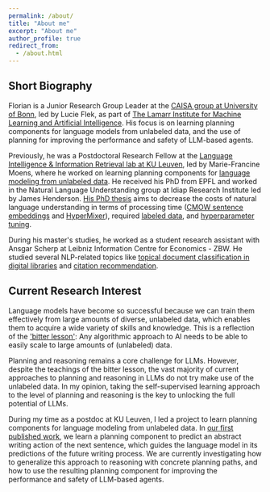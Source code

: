 ```yaml
---
permalink: /about/
title: "About me"
excerpt: "About me"
author_profile: true
redirect_from: 
  - /about.html
---
```


## Short Biography

Florian is a Junior Research Group Leader at the [CAISA group at University of Bonn](https://caisa-lab.github.io/), led by Lucie Flek, as part of [The Lamarr Institute for Machine Learning and Artificial Intelligence](https://lamarr-institute.org/).
His focus is on learning planning components for language models from unlabeled data, and the use of planning for improving the performance and safety of LLM-based agents.

Previously, he was a Postdoctoral Research Fellow at the [Language Intelligence & Information Retrieval lab at KU Leuven](https://liir.cs.kuleuven.be/people.php), led by Marie-Francine Moens, where he worked on learning planning components for [language modeling from unlabeled data](https://arxiv.org/abs/2404.00614).
He received his PhD from EPFL and worked in the Natural Language Understanding group at Idiap Research Institute led by James Henderson. [His PhD thesis](https://infoscience.epfl.ch/entities/publication/da7832d4-78b9-43db-b2fa-098893e27677) aims to decrease the costs of natural language understanding in terms of processing time ([CMOW sentence embeddings](https://arxiv.org/abs/1902.06423) and [HyperMixer](https://arxiv.org/abs/2203.03691)), required [labeled data](https://arxiv.org/abs/2010.02983), and [hyperparameter tuning](https://arxiv.org/abs/1910.11758).

During his master's studies, he worked as a student research assistant with Ansgar Scherp at Leibniz Information Centre for Economics - ZBW. He studied several NLP-related topics like [topical document classification in digital libraries](https://arxiv.org/abs/1801.06717) and [citation recommendation](https://arxiv.org/abs/1907.12366).

## Current Research Interest

Language models have become so successful because we can train them effectively from large amounts of diverse, unlabeled data, which enables them to acquire a wide variety of skills and knowledge. This is a reflection of the ['bitter lesson'](http://www.incompleteideas.net/IncIdeas/BitterLesson.html?ref=blog.heim.xyz): Any algorithmic approach to AI needs to be able to easily scale to large amounts of (unlabeled) data.

Planning and reasoning remains a core challenge for LLMs. However, despite the teachings of the bitter lesson, the vast majority of current approaches to planning and reasoning in LLMs do not try make use of the unlabeled data. In my opinion, taking the self-supervised learning approach to the level of planning and reasoning is the key to unlocking the full potential of LLMs.

During my time as a postdoc at KU Leuven, I led a project to learn planning components for language modeling from unlabeled data. In [our first published work](https://arxiv.org/abs/2404.00614), we learn a planning component to predict an abstract writing action of the next sentence, which guides the language model in its predictions of the future writing process. We are currently investigating how to generalize this approach to reasoning with concrete planning paths, and how to use the resulting planning component for improving the performance and safety of LLM-based agents.